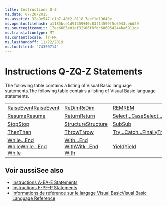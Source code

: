 ```yaml
---
title: Instructions Q-Z
ms.date: 07/20/2015
ms.assetid: 32a9e547-c1b7-40f2-8118-7eef1d19649e
ms.openlocfilehash: a1185bce1d91359940c83f14599f5c6943cebd29
ms.sourcegitcommit: 17ee6605e01ef32506f8fdc686954244ba6911de
ms.translationtype: MT
ms.contentlocale: fr-FR
ms.lasthandoff: 11/22/2019
ms.locfileid: "74350714"
---
```

# <a name="q-z-statements"></a><span data-ttu-id="bc0b3-102">Instructions Q-Z</span><span class="sxs-lookup"><span data-stu-id="bc0b3-102">Q-Z Statements</span></span>
<span data-ttu-id="bc0b3-103">The following table contains a listing of Visual Basic language statements.</span><span class="sxs-lookup"><span data-stu-id="bc0b3-103">The following table contains a listing of Visual Basic language statements.</span></span>  
  
|||||  
|---|---|---|---|  
|[<span data-ttu-id="bc0b3-104">RaiseEvent</span><span class="sxs-lookup"><span data-stu-id="bc0b3-104">RaiseEvent</span></span>](../../../visual-basic/language-reference/statements/raiseevent-statement.md)|[<span data-ttu-id="bc0b3-105">ReDim</span><span class="sxs-lookup"><span data-stu-id="bc0b3-105">ReDim</span></span>](../../../visual-basic/language-reference/statements/redim-statement.md)|[<span data-ttu-id="bc0b3-106">REM</span><span class="sxs-lookup"><span data-stu-id="bc0b3-106">REM</span></span>](../../../visual-basic/language-reference/statements/rem-statement.md)|[<span data-ttu-id="bc0b3-107">RemoveHandler</span><span class="sxs-lookup"><span data-stu-id="bc0b3-107">RemoveHandler</span></span>](../../../visual-basic/language-reference/statements/removehandler-statement.md)|  
|[<span data-ttu-id="bc0b3-108">Resume</span><span class="sxs-lookup"><span data-stu-id="bc0b3-108">Resume</span></span>](../../../visual-basic/language-reference/statements/resume-statement.md)|[<span data-ttu-id="bc0b3-109">Return</span><span class="sxs-lookup"><span data-stu-id="bc0b3-109">Return</span></span>](../../../visual-basic/language-reference/statements/return-statement.md)|[<span data-ttu-id="bc0b3-110">Select...Case</span><span class="sxs-lookup"><span data-stu-id="bc0b3-110">Select...Case</span></span>](../../../visual-basic/language-reference/statements/select-case-statement.md)|[<span data-ttu-id="bc0b3-111">Set</span><span class="sxs-lookup"><span data-stu-id="bc0b3-111">Set</span></span>](../../../visual-basic/language-reference/statements/set-statement.md)|  
|[<span data-ttu-id="bc0b3-112">Stop</span><span class="sxs-lookup"><span data-stu-id="bc0b3-112">Stop</span></span>](../../../visual-basic/language-reference/statements/stop-statement.md)|[<span data-ttu-id="bc0b3-113">Structure</span><span class="sxs-lookup"><span data-stu-id="bc0b3-113">Structure</span></span>](../../../visual-basic/language-reference/statements/structure-statement.md)|[<span data-ttu-id="bc0b3-114">Sub</span><span class="sxs-lookup"><span data-stu-id="bc0b3-114">Sub</span></span>](../../../visual-basic/language-reference/statements/sub-statement.md)|[<span data-ttu-id="bc0b3-115">SyncLock</span><span class="sxs-lookup"><span data-stu-id="bc0b3-115">SyncLock</span></span>](../../../visual-basic/language-reference/statements/synclock-statement.md)|  
|[<span data-ttu-id="bc0b3-116">Then</span><span class="sxs-lookup"><span data-stu-id="bc0b3-116">Then</span></span>](../../../visual-basic/language-reference/statements/then-statement.md)|[<span data-ttu-id="bc0b3-117">Throw</span><span class="sxs-lookup"><span data-stu-id="bc0b3-117">Throw</span></span>](../../../visual-basic/language-reference/statements/throw-statement.md)|[<span data-ttu-id="bc0b3-118">Try...Catch...Finally</span><span class="sxs-lookup"><span data-stu-id="bc0b3-118">Try...Catch...Finally</span></span>](../../../visual-basic/language-reference/statements/try-catch-finally-statement.md)|[<span data-ttu-id="bc0b3-119">Using</span><span class="sxs-lookup"><span data-stu-id="bc0b3-119">Using</span></span>](../../../visual-basic/language-reference/statements/using-statement.md)|  
|[<span data-ttu-id="bc0b3-120">While...End While</span><span class="sxs-lookup"><span data-stu-id="bc0b3-120">While...End While</span></span>](../../../visual-basic/language-reference/statements/while-end-while-statement.md)|[<span data-ttu-id="bc0b3-121">With...End With</span><span class="sxs-lookup"><span data-stu-id="bc0b3-121">With...End With</span></span>](../../../visual-basic/language-reference/statements/with-end-with-statement.md)|[<span data-ttu-id="bc0b3-122">Yield</span><span class="sxs-lookup"><span data-stu-id="bc0b3-122">Yield</span></span>](../../../visual-basic/language-reference/statements/yield-statement.md)||  
  
## <a name="see-also"></a><span data-ttu-id="bc0b3-123">Voir aussi</span><span class="sxs-lookup"><span data-stu-id="bc0b3-123">See also</span></span>

- [<span data-ttu-id="bc0b3-124">Instructions A-E</span><span class="sxs-lookup"><span data-stu-id="bc0b3-124">A-E Statements</span></span>](../../../visual-basic/language-reference/statements/a-e-statements.md)
- [<span data-ttu-id="bc0b3-125">Instructions F-P</span><span class="sxs-lookup"><span data-stu-id="bc0b3-125">F-P Statements</span></span>](../../../visual-basic/language-reference/statements/f-p-statements.md)
- [<span data-ttu-id="bc0b3-126">Informations de référence sur le langage Visual Basic</span><span class="sxs-lookup"><span data-stu-id="bc0b3-126">Visual Basic Language Reference</span></span>](../../../visual-basic/language-reference/index.md)
